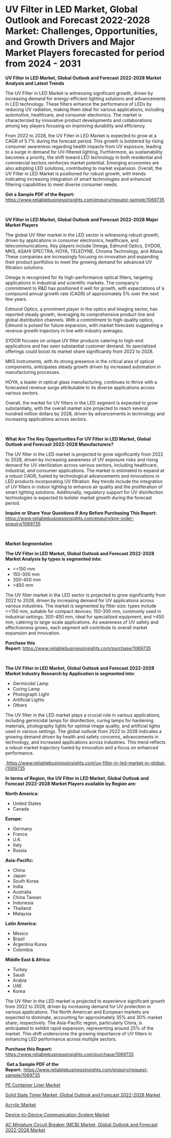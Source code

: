 <p><h1>UV Filter in LED Market, Global Outlook and Forecast 2022-2028 Market: Challenges, Opportunities, and Growth Drivers and Major Market Players forecasted for period from 2024 - 2031</h1></p><p><strong>UV Filter in LED Market, Global Outlook and Forecast 2022-2028 Market Analysis and Latest Trends</strong></p>
<p><p>The UV Filter in LED Market is witnessing significant growth, driven by increasing demand for energy-efficient lighting solutions and advancements in LED technology. These filters enhance the performance of LEDs by reducing UV radiation, making them ideal for various applications, including automotive, healthcare, and consumer electronics. The market is characterized by innovative product developments and collaborations among key players focusing on improving durability and efficiency.</p><p>From 2022 to 2028, the UV Filter in LED Market is expected to grow at a CAGR of 5.7% during the forecast period. This growth is bolstered by rising consumer awareness regarding health impacts from UV exposure, leading to a surge in demand for UV-filtered lighting. Furthermore, as sustainability becomes a priority, the shift toward LED technology in both residential and commercial sectors reinforces market potential. Emerging economies are also adopting LED solutions, contributing to market expansion. Overall, the UV Filter in LED Market is positioned for robust growth, with trends indicating increasing integration of smart technologies and enhanced filtering capabilities to meet diverse consumer needs.</p></p>
<p><strong>Get a Sample PDF of the Report:&nbsp;</strong> <a href="https://www.reliablebusinessinsights.com/enquiry/request-sample/1069735?utm_campaign=1109&utm_medium=2&utm_source=Github&utm_content=ia&utm_term=29102024&utm_id=uv-filter-in-led-market-global-outlook-and-forecast-2022-2028">https://www.reliablebusinessinsights.com/enquiry/request-sample/1069735</a></p>
<p>&nbsp;</p>
<p><strong>UV Filter in LED Market, Global Outlook and Forecast 2022-2028 Major Market Players</strong></p>
<p><p>The global UV filter market in the LED sector is witnessing robust growth, driven by applications in consumer electronics, healthcare, and telecommunications. Key players include Omega, Edmund Optics, SYDOR, MKS, ASAHI SPECTRA, HOYA, TELEDYNE, Chroma Technology, and Alluxa. These companies are increasingly focusing on innovation and expanding their product portfolios to meet the growing demand for advanced UV filtration solutions.</p><p>Omega is recognized for its high-performance optical filters, targeting applications in industrial and scientific markets. The company's commitment to R&D has positioned it well for growth, with expectations of a compound annual growth rate (CAGR) of approximately 5% over the next few years.</p><p>Edmund Optics, a prominent player in the optics and imaging sector, has reported steady growth, leveraging its comprehensive product line and global distribution channels. With a commitment to high-quality optics, Edmund is poised for future expansion, with market forecasts suggesting a revenue growth trajectory in line with industry averages.</p><p>SYDOR focuses on unique UV filter products catering to high-end applications and has seen substantial customer demand. Its specialized offerings could boost its market share significantly from 2022 to 2028.</p><p>MKS Instruments, with its strong presence in the critical area of optical components, anticipates steady growth driven by increased automation in manufacturing processes.</p><p>HOYA, a leader in optical glass manufacturing, continues to thrive with a forecasted revenue surge attributable to its diverse applications across various sectors.</p><p>Overall, the market for UV filters in the LED segment is expected to grow substantially, with the overall market size projected to reach several hundred million dollars by 2028, driven by advancements in technology and increasing applications across sectors.</p></p>
<p>&nbsp;</p>
<p><strong>What Are The Key Opportunities For UV Filter in LED Market, Global Outlook and Forecast 2022-2028 Manufacturers?</strong></p>
<p><p>The UV filter in the LED market is projected to grow significantly from 2022 to 2028, driven by increasing awareness of UV exposure risks and rising demand for UV sterilization across various sectors, including healthcare, industrial, and consumer applications. The market is estimated to expand at a robust CAGR, fueled by technological advancements and innovations in LED products incorporating UV filtration. Key trends include the integration of UV filters in indoor lighting to enhance air quality and the proliferation of smart lighting solutions. Additionally, regulatory support for UV disinfection technologies is expected to bolster market growth during the forecast period.</p></p>
<p><strong>Inquire or Share Your Questions If Any Before Purchasing This Report:</strong> <a href="https://www.reliablebusinessinsights.com/enquiry/pre-order-enquiry/1069735?utm_campaign=1109&utm_medium=2&utm_source=Github&utm_content=ia&utm_term=29102024&utm_id=uv-filter-in-led-market-global-outlook-and-forecast-2022-2028">https://www.reliablebusinessinsights.com/enquiry/pre-order-enquiry/1069735</a></p>
<p>&nbsp;</p>
<p><strong>Market Segmentation</strong></p>
<p><strong>The UV Filter in LED Market, Global Outlook and Forecast 2022-2028 Market Analysis by types is segmented into:</strong></p>
<p><ul><li><=150 mm</li><li>150-300 mm</li><li>300-450 mm</li><li>>450 mm</li></ul></p>
<p><p>The UV filter market in the LED sector is projected to grow significantly from 2022 to 2028, driven by increasing demand for UV applications across various industries. The market is segmented by filter size: types include <=150 mm, suitable for compact devices; 150-300 mm, commonly used in industrial settings; 300-450 mm, ideal for specialized equipment; and >450 mm, catering to large-scale applications. As awareness of UV safety and effectiveness grows, each segment will contribute to overall market expansion and innovation.</p></p>
<p><strong>Purchase this Report:&nbsp;</strong><a href="https://www.reliablebusinessinsights.com/purchase/1069735?utm_campaign=1109&utm_medium=2&utm_source=Github&utm_content=ia&utm_term=29102024&utm_id=uv-filter-in-led-market-global-outlook-and-forecast-2022-2028">https://www.reliablebusinessinsights.com/purchase/1069735</a></p>
<p>&nbsp;</p>
<p><strong>The UV Filter in LED Market, Global Outlook and Forecast 2022-2028 Market Industry Research by Application is segmented into:</strong></p>
<p><ul><li>Germicidal Lamp</li><li>Curing Lamp</li><li>Photograph Light</li><li>Artificial Lights</li><li>Others</li></ul></p>
<p><p>The UV filter in the LED market plays a crucial role in various applications, including germicidal lamps for disinfection, curing lamps for hardening materials, photography lights for optimal image quality, and artificial lights used in various settings. The global outlook from 2022 to 2028 indicates a growing demand driven by health and safety concerns, advancements in technology, and increased applications across industries. This trend reflects a robust market trajectory fueled by innovation and a focus on enhanced performance.</p></p>
<p><a href="https://www.reliablebusinessinsights.com/uv-filter-in-led-market-in-global-r1069735?utm_campaign=1109&utm_medium=2&utm_source=Github&utm_content=ia&utm_term=29102024&utm_id=uv-filter-in-led-market-global-outlook-and-forecast-2022-2028">&nbsp;https://www.reliablebusinessinsights.com/uv-filter-in-led-market-in-global-r1069735</a></p>
<p><strong>In terms of Region, the UV Filter in LED Market, Global Outlook and Forecast 2022-2028 Market Players available by Region are:</strong></p>
<p>
    <p> <strong> North America: </strong>
        <ul>
            <li>United States</li>
            <li>Canada</li>
        </ul>
        </p> 
    <p> <strong> Europe: </strong>
        <ul>
            <li>Germany</li>
            <li>France</li>
            <li>U.K.</li>
            <li>Italy</li>
            <li>Russia</li>
        </ul>
        </p> 
    <p> <strong> Asia-Pacific: </strong>
        <ul>
            <li>China</li>
            <li>Japan</li>
            <li>South Korea</li>
            <li>India</li>
            <li>Australia</li>
            <li>China Taiwan</li>
            <li>Indonesia</li>
            <li>Thailand</li>
            <li>Malaysia</li>
        </ul>
        </p> 
    <p> <strong> Latin America: </strong>
        <ul>
            <li>Mexico</li>
            <li>Brazil</li>
            <li>Argentina Korea</li>
            <li>Colombia</li>
        </ul>
        </p> 
    <p> <strong> Middle East & Africa: </strong>
        <ul>
            <li>Turkey</li>
            <li>Saudi</li>
            <li>Arabia</li>
            <li>UAE</li>
            <li>Korea</li>
        </ul>
    </p>
    </p>
<p><p>The UV filter in the LED market is projected to experience significant growth from 2022 to 2028, driven by increasing demand for UV protection in various applications. The North American and European markets are expected to dominate, accounting for approximately 35% and 30% market share, respectively. The Asia-Pacific region, particularly China, is anticipated to exhibit rapid expansion, representing around 25% of the market. This shift underscores the growing importance of UV filters in enhancing LED performance across multiple sectors.</p></p>
<p><strong>Purchase this Report: </strong><a href="https://www.reliablebusinessinsights.com/purchase/1069735?utm_campaign=1109&utm_medium=2&utm_source=Github&utm_content=ia&utm_term=29102024&utm_id=uv-filter-in-led-market-global-outlook-and-forecast-2022-2028">https://www.reliablebusinessinsights.com/purchase/1069735</a></p>
<p>&nbsp;<strong>Get a Sample PDF of the Report:&nbsp;&nbsp;</strong><a href="https://www.reliablebusinessinsights.com/enquiry/request-sample/1069735?utm_campaign=1109&utm_medium=2&utm_source=Github&utm_content=ia&utm_term=29102024&utm_id=uv-filter-in-led-market-global-outlook-and-forecast-2022-2028">https://www.reliablebusinessinsights.com/enquiry/request-sample/1069735</a></p>
<p><strong></strong></p>
<p><p><a href="https://medium.com/@diedrer4btm/the-pe-container-liner-market-decisions-are-mostly-driven-by-resource-optimization-and-44d796a9ad92?utm_campaign=1109&utm_medium=2&utm_source=Github&utm_content=ia&utm_term=29102024&utm_id=uv-filter-in-led-market-global-outlook-and-forecast-2022-2028">PE Container Liner Market</a></p><p><a href="https://github.com/seraphinaqist/Market-Research-Report-List-1/blob/main/solid-state-timer-market-global-outlook-and-forecast-2022-2028-market.md?utm_campaign=1109&utm_medium=2&utm_source=Github&utm_content=ia&utm_term=29102024&utm_id=uv-filter-in-led-market-global-outlook-and-forecast-2022-2028">Solid State Timer Market, Global Outlook and Forecast 2022-2028 Market</a></p><p><a href="https://medium.com/@tinishac9cov/this-report-aims-to-deliver-an-in-depth-analysis-of-the-global-acrylic-market-offering-both-19ff1d168843?utm_campaign=1109&utm_medium=2&utm_source=Github&utm_content=ia&utm_term=29102024&utm_id=uv-filter-in-led-market-global-outlook-and-forecast-2022-2028">Acrylic Market</a></p><p><a href="https://issuu.com/reportprime-2/docs/device-to-device-communication-syst_b3719f306aef5d?utm_campaign=1109&utm_medium=2&utm_source=Github&utm_content=ia&utm_term=29102024&utm_id=uv-filter-in-led-market-global-outlook-and-forecast-2022-2028">Device-to-Device Communication System Market</a></p><p><a href="https://github.com/stumpefzclearez/Market-Research-Report-List-1/blob/main/ac-miniature-circuit-breaker-mcb-market-global-outlook-and-forecast-2022-2028-market.md?utm_campaign=1109&utm_medium=2&utm_source=Github&utm_content=ia&utm_term=29102024&utm_id=uv-filter-in-led-market-global-outlook-and-forecast-2022-2028">AC Miniature Circuit Breaker (MCB) Market, Global Outlook and Forecast 2022-2028 Market</a></p></p>